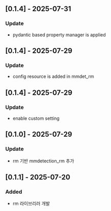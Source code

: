 ## [0.1.4] - 2025-07-31
### Update
- pydantic based property manager is applied


## [0.1.4] - 2025-07-29
### Update
- config resource is added in mmdet_rm

## [0.1.4] - 2025-07-29
### Update
- enable custom setting


## [0.1.0] - 2025-07-29
### Update
- rm 기반 mmdetection_rm 추가

## [0.1.1] - 2025-07-20
### Added
- rm 라이브리러 개발
